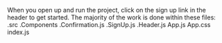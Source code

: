 When you open up and run the project, click on the sign up link in the header to get started.
The majority of the work is done within these files:
  .src
    .Components
      .Confirmation.js
      .SignUp.js
      .Header.js
     App.js
     App.css
     index.js
